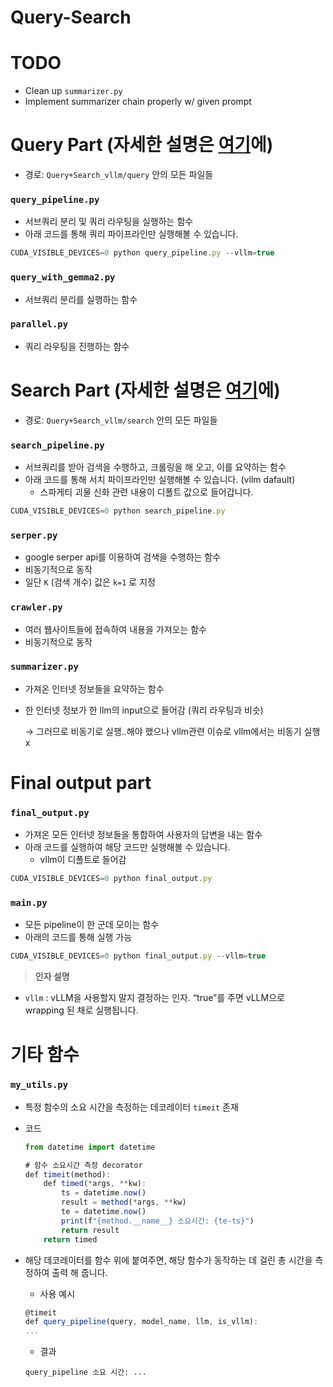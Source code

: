 # Query-Search

# TODO
- Clean up `summarizer.py`
- Implement summarizer chain properly w/ given prompt

# Query Part (자세한 설명은 [여기](https://github.com/SNUIntern2025/Query-Search/tree/main/query)에)

- 경로: `Query+Search_vllm/query`  안의 모든 파일들

### `query_pipeline.py`

- 서브쿼리 분리 및 쿼리 라우팅을 실행하는 함수
- 아래 코드를 통해 쿼리 파이프라인만 실행해볼 수 있습니다.

```jsx
CUDA_VISIBLE_DEVICES=0 python query_pipeline.py --vllm=true
```

### `query_with_gemma2.py`

- 서브쿼리 분리를 실행하는 함수

### `parallel.py`

- 쿼리 라우팅을 진행하는 함수

# Search Part (자세한 설명은 [여기](https://github.com/SNUIntern2025/Query-Search/tree/main/search)에)

- 경로: `Query+Search_vllm/search`  안의 모든 파일들

### `search_pipeline.py`

- 서브쿼리를 받아 검색을 수행하고, 크롤링을 해 오고, 이를 요약하는 함수
- 아래 코드를 통해 서치 파이프라인만 실행해볼 수 있습니다. (vllm dafault)
    - 스파게티 괴물 신화 관련 내용이 디폴트 값으로 들어갑니다.

```jsx
CUDA_VISIBLE_DEVICES=0 python search_pipeline.py
```

### `serper.py`

- google serper api를 이용하여 검색을 수행하는 함수
- 비동기적으로 동작
- 일단 `K` (검색 개수) 값은 `k=1` 로 지정

### `crawler.py`

- 여러 웹사이트들에 접속하여 내용을 가져오는 함수
- 비동기적으로 동작

### `summarizer.py`

- 가져온 인터넷 정보들을 요약하는 함수
- 한 인터넷 정보가 한 llm의 input으로 들어감 (쿼리 라우팅과 비슷)
    
    → 그러므로 비동기로 실행..해야 했으나 vllm관련 이슈로 vllm에서는 비동기 실행 x
    

# Final output part

### `final_output.py`

- 가져온 모든 인터넷 정보들을 통합하여 사용자의 답변을 내는 함수
- 아래 코드를 실행하여 해당 코드만 실행해볼 수 있습니다.
    - vllm이 디폴트로 들어감

```jsx
CUDA_VISIBLE_DEVICES=0 python final_output.py
```

### `main.py`

- 모든 pipeline이 한 군데 모이는 함수
- 아래의 코드를 통해 실행 가능

```jsx
CUDA_VISIBLE_DEVICES=0 python final_output.py --vllm=true
```

> **인자 설명**
- `vllm` : vLLM을 사용할지 말지 결정하는 인자. “true”를 주면 vLLM으로 wrapping 된 채로 실행됩니다.
> 

# 기타 함수

### `my_utils.py`

- 특정 함수의 소요 시간을 측정하는 데코레이터 `timeit` 존재
- 코드
    
    ```jsx
    from datetime import datetime
    
    # 함수 소요시간 측정 decorator
    def timeit(method):
        def timed(*args, **kw):
            ts = datetime.now()
            result = method(*args, **kw)
            te = datetime.now()
            print(f"{method.__name__} 소요시간: {te-ts}")
            return result
        return timed
    ```
    
- 해당 데코레이터를 함수 위에 붙여주면, 해당 함수가 동작하는 데 걸린 총 시간을 측정하여 출력 해 줍니다.
    - 사용 예시
    
    ```jsx
    @timeit
    def query_pipeline(query, model_name, llm, is_vllm):
    ...
    ```
    
    - 결과
  ```
  query_pipeline 소요 시간: ...
